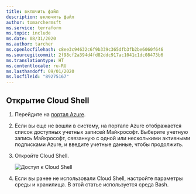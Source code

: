 ```yaml
---
title: включить файл
description: включить файл
author: tomarchermsft
ms.service: terraform
ms.topic: include
ms.date: 08/31/2020
ms.author: tarcher
ms.openlocfilehash: c8ee3c94632c6f9b339c365dfb3fb2be6060f646
ms.sourcegitcommit: 2f98cf2a394d4fd82ddc917ac1041c1dc08473b6
ms.translationtype: HT
ms.contentlocale: ru-RU
ms.lasthandoff: 09/01/2020
ms.locfileid: "89275167"
---
```

## <a name="open-cloud-shell"></a>Открытие Cloud Shell

1. Перейдите на [портал Azure](https://portal.azure.com).

1. Если вы еще не вошли в систему, на портале Azure отображается список доступных учетных записей Майкрософт. Выберите учетную запись Майкрософт, связанную с одной или несколькими активными подписками Azure, и введите учетные данные, чтобы продолжить.

1. Откройте Cloud Shell.

    ![Доступ к Cloud Shell](media/open-cloud-shell/portal-cloud-shell.png)

1. Если вы ранее не использовали Cloud Shell, настройте параметры среды и хранилища. В этой статье используется среда Bash.